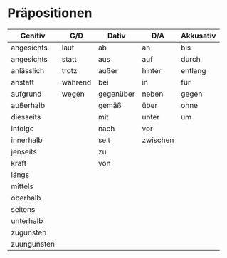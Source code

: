 # Präpositionen

| Genitiv     | G/D     | Dativ     | D/A      | Akkusativ |
| ----------- | ------- | --------- | -------- | --------- |
| angesichts  | laut    | ab        | an       | bis       |
| angesichts  | statt   | aus       | auf      | durch     |
| anlässlich  | trotz   | außer     | hinter   | entlang   |
| anstatt     | während | bei       | in       | für       |
| aufgrund    | wegen   | gegenüber | neben    | gegen     |
| außerhalb   |         | gemäß     | über     | ohne      |
| diesseits   |         | mit       | unter    | um        |
| infolge     |         | nach      | vor      |           |
| innerhalb   |         | seit      | zwischen |           |
| jenseits    |         | zu        |          |           |
| kraft       |         | von       |          |           |
| längs       |         |           |          |           |
| mittels     |         |           |          |           |
| oberhalb    |         |           |          |           |
| seitens     |         |           |          |           |
| unterhalb   |         |           |          |           |
| zugunsten   |         |           |          |           |
| zuungunsten |         |           |          |           |
